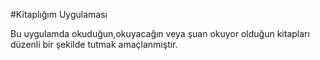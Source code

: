#Kitaplığım Uygulaması

Bu uygulamda okuduğun,okuyacağın veya şuan okuyor olduğun kitapları düzenli bir şekilde tutmak amaçlanmıştır.
